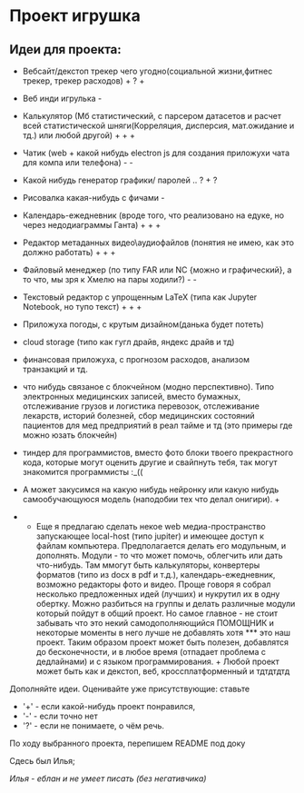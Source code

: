 # Проект игрушка

## Идеи для проекта:
* Вебсайт/декстоп трекер чего угодно(социальной жизни,фитнес трекер, трекер расходов) + ? +
* Веб инди игрулька -
* Калькулятор (Мб статистический, с парсером датасетов и расчет всей статистической шняги(Корреляция, дисперсия, мат.ожидание и тд.) или любой другой) + + +
* Чатик (web + какой нибудь electron js для создания приложухи чата для компа или телефона) - -
* Какой нибудь генератор графики/ паролей .. ? + ? 
* Рисовалка какая-нибудь с фичами  - 
* Календарь-ежедневник (вроде того, что реализовано на едуке, но через недодиаграммы Ганта) + + +
* Редактор метаданных видео\аудиофайлов (понятия не имею, как это должно работать) + + +
* Файловый менеджер (по типу FAR или NC {можно и графический}, а то что, мы зря к Хмелю на пары ходили?) - -
* Текстовый редактор с упрощенным LaTeX (типа как Jupyter Notebook, но тупо текст) + + +
* Приложуха погоды, с крутым дизайном(данька будет потеть)
* cloud storage (типо как гугл драйв, яндекс драйв и тд)
* финансовая приложуха, с прогнозом расходов, анализом транзакций и тд.
* что нибудь связаное с блокчейном (модно перспективно). Типо электронных медицинских записей, вместо бумажных, отслеживание грузов и логистика перевозок, отслеживание лекарств, историй болезней, сбор медицинских состояний пациентов для мед предприятий в реал тайме и тд (это примеры где можно юзать блокчейн)
* тиндер для программистов, вместо фото блоки твоего прекрастного кода, которые могут оценить другие и свайпнуть тебя, так могут знакомится программисты :_((
* А может закусимся на какую нибудь нейронку или какую нибудь самообучающуюся модель (наподобии тех что делал онигири).  +

* * Еще я предлагаю сделать некое web медиа-пространство запускающее local-host (типо jupiter) и имеющее доступ к файлам компьютера. Предполагается делать его модульным, и дополнять. Модули - то что может помочь, облегчить или дать что-нибудь. Там ммогут быть калькуляторы, конвертеры форматов (типо из docx в pdf и т.д.), календарь-ежедневник, возможно редакторы фото и видео. Проще говоря я собрал несколько предложенных идей (лучших) и нукрутил их в одну обертку. Можно разбиться на группы и делать различные модули который пойдут в общий проект. Но самое главное - не стоит забывать что это некий самодополняющийся ПОМОЩНИК и некоторые моменты в него лучше не добавлять хотя *** это наш проект. Таким образом проект может быть полезен, добавлятся до бесконечности, и в любое время (отпадает проблема с дедлайнами) и с языком программирования. +
 Любой проект может быть как и декстоп, веб, кроссплатформенный и тдтдтдтд   

Дополняйте идеи. Оценивайте уже присутствующие: ставьте 
* '+' - если какой-нибудь проект понравился,
* '-' - если точно нет
* '?' - если не понимаете, о чём речь.


 По ходу выбранного проекта, перепишем README под доку


Сдесь был Илья;

_Илья - еблан и не умеет писать (без негативчика)_
